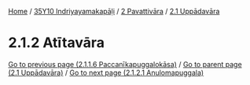 
[Home](/) / [35Y10 Indriyayamakapāḷi](../../../35Y10.md) / [2 Pavattivāra](../../2.md) / [2.1 Uppādavāra](../2.1.md)

# 2.1.2 Atītavāra


[Go to previous page (2.1.1.6 Paccanīkapuggalokāsa)](2.1.1/2.1.1.6.md) / [Go to parent page (2.1 Uppādavāra)](../2.1.md) / [Go to next page (2.1.2.1 Anulomapuggala)](2.1.2/2.1.2.1.md)


